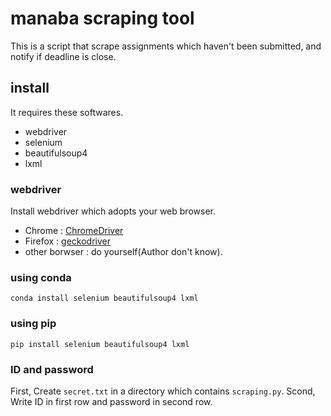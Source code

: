 # manaba scraping tool

This is a script that scrape assignments which haven't been submitted, and notify if deadline is close.

## install

It requires these softwares.

- webdriver
- selenium
- beautifulsoup4
- lxml

### webdriver
Install webdriver which adopts your web browser.

- Chrome : [ChromeDriver](http://chromedriver.chromium.org/downloads)
- Firefox : [geckodriver](https://github.com/mozilla/geckodriver/releases)
- other borwser : do yourself(Author don't know).

### using conda

```:shell
conda install selenium beautifulsoup4 lxml
```

### using pip

```:shell
pip install selenium beautifulsoup4 lxml
```

### ID and password

First, Create `secret.txt` in a directory which contains `scraping.py`.
Scond, Write ID in first row and password in second row.